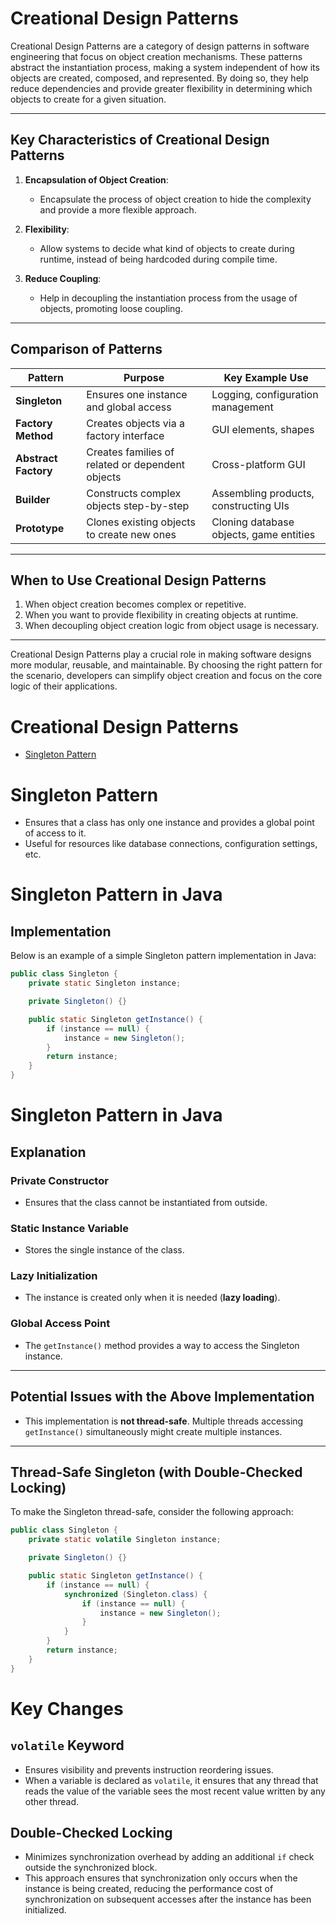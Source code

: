 # Creational Design Patterns

Creational Design Patterns are a category of design patterns in software engineering that focus on object creation mechanisms. These patterns abstract the instantiation process, making a system independent of how its objects are created, composed, and represented. By doing so, they help reduce dependencies and provide greater flexibility in determining which objects to create for a given situation.

---

## Key Characteristics of Creational Design Patterns

1. **Encapsulation of Object Creation**:
   - Encapsulate the process of object creation to hide the complexity and provide a more flexible approach.

2. **Flexibility**:
   - Allow systems to decide what kind of objects to create during runtime, instead of being hardcoded during compile time.

3. **Reduce Coupling**:
   - Help in decoupling the instantiation process from the usage of objects, promoting loose coupling.

---

## Comparison of Patterns

| **Pattern**         | **Purpose**                                      | **Key Example Use**               |
|---------------------|--------------------------------------------------|------------------------------------|
| **Singleton**       | Ensures one instance and global access           | Logging, configuration management |
| **Factory Method**  | Creates objects via a factory interface          | GUI elements, shapes              |
| **Abstract Factory**| Creates families of related or dependent objects | Cross-platform GUI                |
| **Builder**         | Constructs complex objects step-by-step          | Assembling products, constructing UIs |
| **Prototype**       | Clones existing objects to create new ones       | Cloning database objects, game entities |

---

## When to Use Creational Design Patterns

1. When object creation becomes complex or repetitive.
2. When you want to provide flexibility in creating objects at runtime.
3. When decoupling object creation logic from object usage is necessary.

---

Creational Design Patterns play a crucial role in making software designs more modular, reusable, and maintainable. By choosing the right pattern for the scenario, developers can simplify object creation and focus on the core logic of their applications.

# Creational Design Patterns

- [Singleton Pattern](#Singleton-Pattern)

# Singleton Pattern
* Ensures that a class has only one instance and provides a global point of access to it.
* Useful for resources like database connections, configuration settings, etc.

# Singleton Pattern in Java

## Implementation

Below is an example of a simple Singleton pattern implementation in Java:

```java
public class Singleton {
    private static Singleton instance;

    private Singleton() {}

    public static Singleton getInstance() {
        if (instance == null) {
            instance = new Singleton();
        }
        return instance;
    }
}
```
# Singleton Pattern in Java

## Explanation

### Private Constructor
- Ensures that the class cannot be instantiated from outside.

### Static Instance Variable
- Stores the single instance of the class.

### Lazy Initialization
- The instance is created only when it is needed (**lazy loading**).

### Global Access Point
- The `getInstance()` method provides a way to access the Singleton instance.

---

## Potential Issues with the Above Implementation
- This implementation is **not thread-safe**. Multiple threads accessing `getInstance()` simultaneously might create multiple instances.

---

## Thread-Safe Singleton (with Double-Checked Locking)

To make the Singleton thread-safe, consider the following approach:

```java
public class Singleton {
    private static volatile Singleton instance;

    private Singleton() {}

    public static Singleton getInstance() {
        if (instance == null) {
            synchronized (Singleton.class) {
                if (instance == null) {
                    instance = new Singleton();
                }
            }
        }
        return instance;
    }
}
```

# Key Changes

## `volatile` Keyword
- Ensures visibility and prevents instruction reordering issues.
- When a variable is declared as `volatile`, it ensures that any thread that reads the value of the variable sees the most recent value written by any other thread.

## Double-Checked Locking
- Minimizes synchronization overhead by adding an additional `if` check outside the synchronized block.
- This approach ensures that synchronization only occurs when the instance is being created, reducing the performance cost of synchronization on subsequent accesses after the instance has been initialized.

